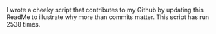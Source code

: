 I wrote a cheeky script that contributes to my Github by updating this ReadMe to illustrate why more than commits matter. This script has run 2538 times.